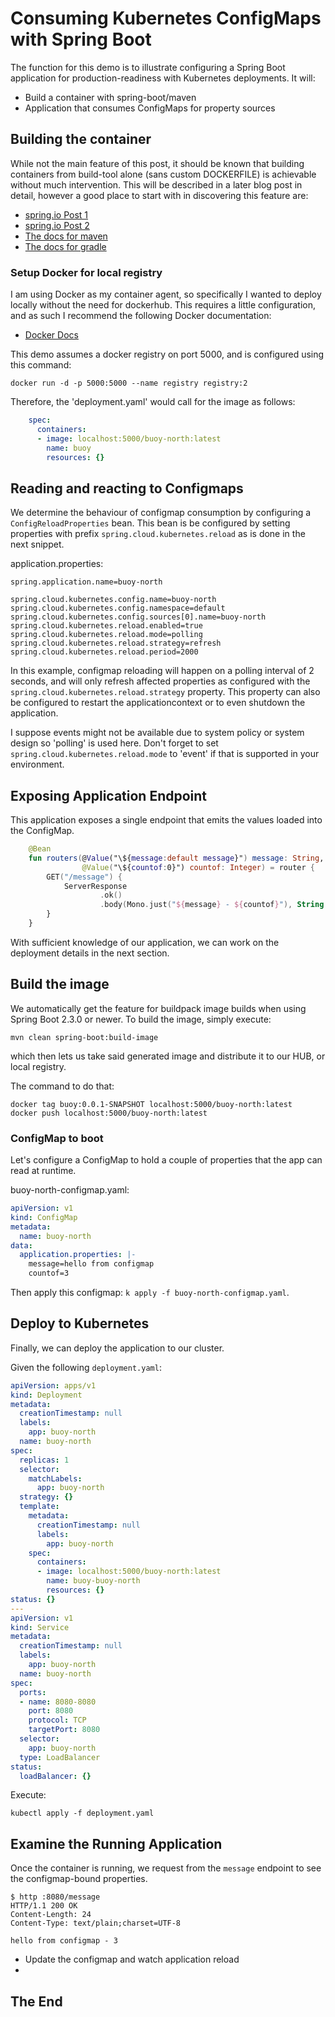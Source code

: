 # Consuming Kubernetes ConfigMaps with Spring Boot

The function for this demo is to illustrate configuring a Spring Boot
application for production-readiness with Kubernetes deployments. It will:

* Build a container with spring-boot/maven
* Application that consumes ConfigMaps for property sources

## Building the container

While not the main feature of this post, it should be known that building containers 
from build-tool alone (sans custom DOCKERFILE) is achievable without much
intervention. This will be described in a later blog post in detail, however
a good place to start with in discovering this feature are:

* [spring.io Post 1](https://spring.io/blog/2020/08/14/creating-efficient-docker-images-with-spring-boot-2-3)
* [spring.io Post 2](https://spring.io/blog/2020/01/27/creating-docker-images-with-spring-boot-2-3-0-m1)
* [The docs for maven](https://docs.spring.io/spring-boot/docs/current/maven-plugin/reference/html/)
* [The docs for gradle](https://docs.spring.io/spring-boot/docs/current/gradle-plugin/reference/html/)

### Setup Docker for local registry

I am using Docker as my container agent, so specifically I wanted to deploy locally 
without the need for dockerhub. This requires a little configuration, and as such I recommend 
the following Docker documentation:

* [Docker Docs](https://docs.docker.com/registry/)

This demo assumes a docker registry on port 5000, and is configured using this command:

```shell script
docker run -d -p 5000:5000 --name registry registry:2
```

Therefore, the 'deployment.yaml' would call for the image as follows:

```yaml
    spec:
      containers:
      - image: localhost:5000/buoy-north:latest
        name: buoy
        resources: {}
```

## Reading and reacting to Configmaps

We determine the behaviour of configmap consumption by configuring a `ConfigReloadProperties` bean.
This bean is be configured by setting properties with prefix `spring.cloud.kubernetes.reload` as is 
done in the next snippet.

application.properties:  
```properties
spring.application.name=buoy-north

spring.cloud.kubernetes.config.name=buoy-north
spring.cloud.kubernetes.config.namespace=default
spring.cloud.kubernetes.config.sources[0].name=buoy-north
spring.cloud.kubernetes.reload.enabled=true
spring.cloud.kubernetes.reload.mode=polling
spring.cloud.kubernetes.reload.strategy=refresh
spring.cloud.kubernetes.reload.period=2000
```

In this example, configmap reloading will happen on a polling interval of 2 seconds, 
and will only refresh affected properties as configured with the `spring.cloud.kubernetes.reload.strategy`
property. This property can also be configured to restart the applicationcontext or to even shutdown the application.

I suppose events might not be available due to system policy or system design so 'polling' is used here.
Don't forget to set `spring.cloud.kubernetes.reload.mode` to 'event' if that is supported in your environment.   

## Exposing Application Endpoint

This application exposes a single endpoint that emits the values loaded into the ConfigMap.

```kotlin
    @Bean
    fun routers(@Value("\${message:default message}") message: String,
                @Value("\${countof:0}") countof: Integer) = router {
        GET("/message") {
            ServerResponse
                    .ok()
                    .body(Mono.just("${message} - ${countof}"), String::class.java)
        }
    }
```   

With sufficient knowledge of our application, we can work on the deployment details in the next section.

## Build the image

We automatically get the feature for buildpack image builds when using Spring Boot 2.3.0 or newer.
To build the image, simply execute:

```shell script
mvn clean spring-boot:build-image
```

which then lets us take said generated image and distribute it to our HUB, or local registry.

The command to do that:

```shell script
docker tag buoy:0.0.1-SNAPSHOT localhost:5000/buoy-north:latest
docker push localhost:5000/buoy-north:latest
```

### ConfigMap to boot

Let's configure a ConfigMap to hold a couple of properties that the app can read at runtime. 

buoy-north-configmap.yaml:
```yaml
apiVersion: v1
kind: ConfigMap
metadata:
  name: buoy-north
data:
  application.properties: |-
    message=hello from configmap
    countof=3
```

Then apply this configmap: `k apply -f buoy-north-configmap.yaml`.

## Deploy to Kubernetes

Finally, we can deploy the application to our cluster.

Given the following `deployment.yaml`:
```yaml
apiVersion: apps/v1
kind: Deployment
metadata:
  creationTimestamp: null
  labels:
    app: buoy-north
  name: buoy-north
spec:
  replicas: 1
  selector:
    matchLabels:
      app: buoy-north
  strategy: {}
  template:
    metadata:
      creationTimestamp: null
      labels:
        app: buoy-north
    spec:
      containers:
      - image: localhost:5000/buoy-north:latest
        name: buoy-buoy-north
        resources: {}
status: {}
---
apiVersion: v1
kind: Service
metadata:
  creationTimestamp: null
  labels:
    app: buoy-north
  name: buoy-north
spec:
  ports:
  - name: 8080-8080
    port: 8080
    protocol: TCP
    targetPort: 8080
  selector:
    app: buoy-north
  type: LoadBalancer
status:
  loadBalancer: {}
```

Execute:

```shell script
kubectl apply -f deployment.yaml
```

## Examine the Running Application

Once the container is running, we request from the `message` endpoint to see the configmap-bound properties.

```shell script
$ http :8080/message
HTTP/1.1 200 OK
Content-Length: 24
Content-Type: text/plain;charset=UTF-8

hello from configmap - 3
```

* Update the configmap and watch application reload
* 

## The End

